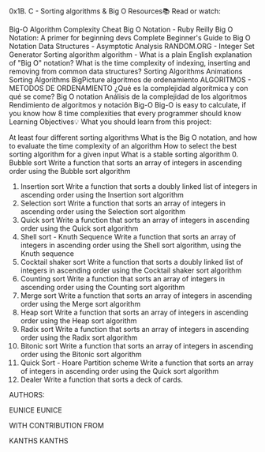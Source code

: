 0x1B. C - Sorting algorithms & Big O
Resources📚
Read or watch:

Big-O Algorithm Complexity Cheat
Big O Notation - Ruby Reilly
Big O Notation: A primer for beginning devs
Complete Beginner's Guide to Big O Notation
Data Structures - Asymptotic Analysis
RANDOM.ORG - Integer Set Generator
Sorting algorithm
algorithm - What is a plain English explanation of "Big O" notation?
What is the time complexity of indexing, inserting and removing from common data structures?
Sorting Algorithms Animations
Sorting Algorithms BigPicture
algoritmos de ordenamiento
ALGORITMOS - METODOS DE ORDENAMIENTO
¿Qué es la complejidad algorítmica y con qué se come?
Big O notation
Análisis de la complejidad de los algoritmos
Rendimiento de algoritmos y notación Big-O
Big-O is easy to calculate, if you know how
8 time complexities that every programmer should know
Learning Objectives💡
What you should learn from this project:

At least four different sorting algorithms
What is the Big O notation, and how to evaluate the time complexity of an algorithm
How to select the best sorting algorithm for a given input
What is a stable sorting algorithm
0. Bubble sort
Write a function that sorts an array of integers in ascending order using the Bubble sort algorithm
1. Insertion sort
Write a function that sorts a doubly linked list of integers in ascending order using the Insertion sort algorithm
2. Selection sort
Write a function that sorts an array of integers in ascending order using the Selection sort algorithm
3. Quick sort
Write a function that sorts an array of integers in ascending order using the Quick sort algorithm
4. Shell sort - Knuth Sequence
Write a function that sorts an array of integers in ascending order using the Shell sort algorithm, using the Knuth sequence
5. Cocktail shaker sort
Write a function that sorts a doubly linked list of integers in ascending order using the Cocktail shaker sort algorithm
6. Counting sort
Write a function that sorts an array of integers in ascending order using the Counting sort algorithm
7. Merge sort
Write a function that sorts an array of integers in ascending order using the Merge sort algorithm
8. Heap sort
Write a function that sorts an array of integers in ascending order using the Heap sort algorithm
9. Radix sort
Write a function that sorts an array of integers in ascending order using the Radix sort algorithm
10. Bitonic sort
Write a function that sorts an array of integers in ascending order using the Bitonic sort algorithm
11. Quick Sort - Hoare Partition scheme
Write a function that sorts an array of integers in ascending order using the Quick sort algorithm
12. Dealer
Write a function that sorts a deck of cards.

AUTHORS:

EUNICE EUNICE

WITH CONTRIBUTION FROM

KANTHS KANTHS
